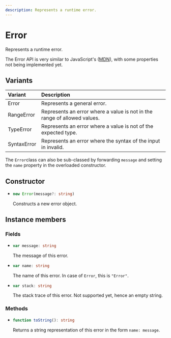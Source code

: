 ```yaml
---
description: Represents a runtime error.
---
```


# Error

Represents a runtime error.

The Error API is very similar to JavaScript's \([MDN](https://developer.mozilla.org/en-US/docs/Web/JavaScript/Reference/Global_Objects/Error)\), with some properties not being implemented yet.

## Variants

| Variant     | Description
| :---------- | :----------
| Error       | Represents a general error.
| RangeError  | Represents an error where a value is not in the range of allowed values.
| TypeError   | Represents an error where a value is not of the expected type.
| SyntaxError | Represents an error where the syntax of the input in invalid.

The `Error`class can also be sub-classed by forwarding `message` and setting the `name` property in the overloaded constructor.

## Constructor

* ```ts
  new Error(message?: string)
  ```
  Constructs a new error object.

## Instance members

### Fields

* ```ts
  var message: string
  ```
  The message of this error.

* ```ts
  var name: string
  ```
  The name of this error. In case of `Error`, this is `"Error"`.

* ```ts
  var stack: string
  ```
  The stack trace of this error. Not supported yet, hence an empty string.

### Methods

* ```ts
  function toString(): string
  ```
  Returns a string representation of this error in the form `name: message`.
